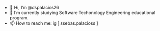 - 👋 Hi, I’m @dspalacios26
- 🌱 I’m currently studying Software Techonology Engineering educational program.
- 📫 How to reach me:
ig [ ssebas.palacioss ]

<!---
dspalacios26/dspalacios26 is a ✨ special ✨ repository because its `README.md` (this file) appears on your GitHub profile.
You can click the Preview link to take a look at your changes.
--->
